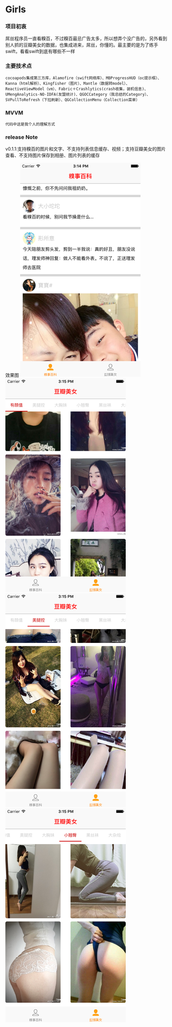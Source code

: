 # Girls

### 项目初衷
   屌丝程序员一直看糗百，不过糗百最忌广告太多，所以想弄个没广告的，另外看到别人抓的豆瓣美女的数据，也集成进来，屌丝，你懂的。最主要的是为了练手swift，看看swift到底有哪些不一样

### 主要技术点
    cocoapods集成第三方库，Alamofire（swift网络库）、MBProgressHUD（oc提示框）、Kanna（html解析）、Kingfisher（图片）、Mantle（数据转model）、ReactiveViewModel（vm）、Fabric＋Crashlytics(crash收集，装机信息)、UMengAnalytics-NO-IDFA(友盟统计)、QGOCCategory（我总结的Category）、SVPullToRefresh（下拉刷新）、QGCollectionMenu（Collection菜单）
### MVVM
    代码中这是我个人的理解方式
### release Note
v0.1.1:支持糗百的图片和文字、不支持列表信息缓存、视频；支持豆瓣美女的图片查看、不支持图片保存到相册、图片列表的缓存
        
效果图
![](https://raw.githubusercontent.com/QuanGe/QuanGe.github.io/master/images/girls01.png)
![](https://raw.githubusercontent.com/QuanGe/QuanGe.github.io/master/images/girls02.png)
![](https://raw.githubusercontent.com/QuanGe/QuanGe.github.io/master/images/girls03.png)
![](https://raw.githubusercontent.com/QuanGe/QuanGe.github.io/master/images/girls04.png)

